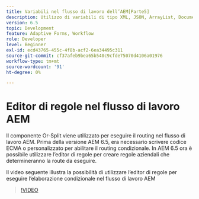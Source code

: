 ```yaml
---
title: Variabili nel flusso di lavoro dell’AEM[Parte5]
description: Utilizzo di variabili di tipo XML, JSON, ArrayList, Document in un flusso di lavoro AEM
version: 6.5
topic: Development
feature: Adaptive Forms, Workflow
role: Developer
level: Beginner
exl-id: ecd43765-455c-4f8b-acf2-6ea34495c311
source-git-commit: cf37afeb9bea65b540c9cfde75070d4106a01976
workflow-type: tm+mt
source-wordcount: '91'
ht-degree: 0%

---
```


# Editor di regole nel flusso di lavoro AEM

Il componente Or-Split viene utilizzato per eseguire il routing nel flusso di lavoro AEM. Prima della versione AEM 6.5, era necessario scrivere codice ECMA o personalizzato per abilitare il routing condizionale. In AEM 6.5 ora è possibile utilizzare l’editor di regole per creare regole aziendali che determineranno la route da eseguire.

Il video seguente illustra la possibilità di utilizzare l’editor di regole per eseguire l’elaborazione condizionale nel flusso di lavoro AEM

>[!VIDEO](https://video.tv.adobe.com/v/26362?quality=12&learn=on)


